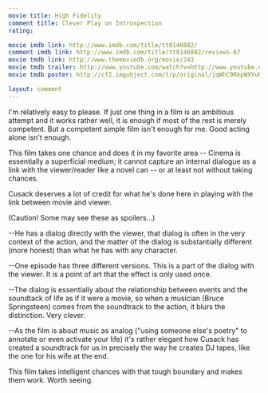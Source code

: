 ```yaml
---
movie title: High Fidelity
comment title: Clever Play on Introspection
rating: 

movie imdb link: http://www.imdb.com/title/tt0146882/
comment imdb link: http://www.imdb.com/title/tt0146882/reviews-67
movie tmdb link: http://www.themoviedb.org/movie/243
movie tmdb trailer: http://www.youtube.com/watch?v=http://www.youtube.com/watch?v=Vk_0qpFO8Tw
movie tmdb poster: http://cf2.imgobject.com/t/p/original/jqWhC9RkpWXYuMK0U8rik9oNS3u.jpg

layout: comment
---
```


I'm relatively easy to please. If just one thing in a film is an ambitious attempt and it works rather well, it is enough if most of the rest is merely competent. But a competent simple film isn't enough for me. Good acting alone isn't enough.

This film takes one chance and does it in my favorite area -- Cinema is essentially a superficial medium; it cannot capture an internal dialogue as a link with the viewer/reader like a novel can -- or at least not without taking chances.

Cusack deserves a lot of credit for what he's done here in playing with the link between movie and viewer.

(Caution! Some may see these as spoilers...)

--He has a dialog directly with the viewer, that dialog is often in the very context of the action, and the matter of the dialog is substantially different (more honest) than what he has with any character.

--One episode has three different versions. This is a part of the dialog with the viewer. It is a point of art that the effect is only used once.

--The dialog is essentially about the relationship between events and the soundtack of life as if it were a movie, so when a musician (Bruce Springsteen) comes from the soundtrack to the action, it blurs the distinction. Very clever.

--As the film is about music as analog ("using someone else's poetry" to annotate or even activate your life) it's rather elegant how Cusack has created a soundtrack for us in precisely the way he creates DJ tapes, like the one for his wife at the end.

This film takes intelligent chances with that tough boundary and makes them work. Worth seeing.